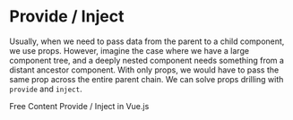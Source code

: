 # Provide / Inject

Usually, when we need to pass data from the parent to a child component, we use props. However, imagine the case where we have a large component tree, and a deeply nested component needs something from a distant ancestor component. With only props, we would have to pass the same prop across the entire parent chain. We can solve props drilling with `provide` and `inject`.

<ResourceGroupTitle>Free Content</ResourceGroupTitle>
<BadgeLink colorScheme='blue' badgeText='Official Docs' href='https://vuejs.org/guide/components/provide-inject.html'>Provide / Inject in Vue.js</BadgeLink>

